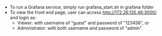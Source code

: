 * To run a Grafana service, simply run grafana_start.sh in grafana folder
* To view the front end page, user can access http://172.26.135.46:3000/ and login as:
    * Viewer: with username of "guest" and password of "123456", or
    * Administrator: with both username and password of "admin".